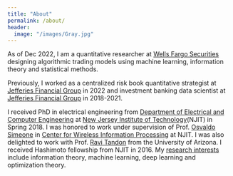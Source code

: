 ```yaml
---
title: "About"
permalink: /about/
header:
  image: "/images/Gray.jpg"
---
```


As of Dec 2022, I am a quantitative researcher at [Wells Fargo Securities](https://www.wellsfargo.com/cib/global-markets/equities/) designing algorithmic trading models using machine learning, information theory and statistical methods.

Previously, I worked as a centralized risk book quantitative strategist at [Jefferies Financial Group](https://www.jefferies.com/our-services/equities/capabilities/global-algorithmic-suite/) in 2022 and investment banking data scientist at [Jefferies Financial Group](https://www.jefferies.com/our-services/investment-banking/) in 2018-2021.  

I received PhD in electrical engineering from [Department of Electrical and Computer Engineering](https://ece.njit.edu) at [New Jersey Institute of Technology](http://www.njit.edu)(NJIT) in Spring 2018. I was honored to work under supervision of Prof. [Osvaldo Simeone](https://nms.kcl.ac.uk/osvaldo.simeone/index.htm) in [Center for Wireless Information Processing](http://centers.njit.edu/cwcspr/) at NJIT. I was also delighted to work with Prof. [Ravi Tandon](http://www2.engr.arizona.edu/~tandonr/) from the University of Arizona. I received Hashimoto fellowship from NJIT in 2016. My [research interests](https://scholar.google.com/citations?hl=en&user=Nuew5tYAAAAJ) include information theory, machine learning, deep learning and optimization theory.
